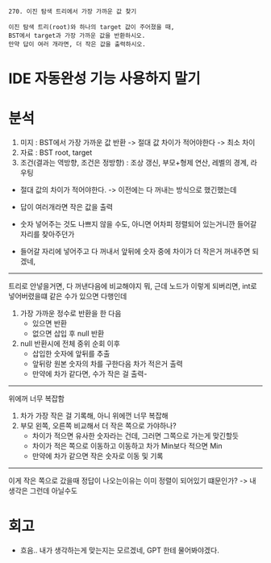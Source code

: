 ~~~ text
270. 이진 탐색 트리에서 가장 가까운 값 찾기

이진 탐색 트리(root)와 하나의 target 값이 주어졌을 때, 
BST에서 target과 가장 가까운 값을 반환하시오.
만약 답이 여러 개라면, 더 작은 값을 출력하시오.
~~~

# IDE 자동완성 기능 사용하지 말기
# 분석

1. 미지 : BST에서 가장 가까운 값 반환 -> 절대 값 차이가 적어야한다 -> 최소 차이  
2. 자료 : BST root, target
3. 조건(결과는 역방향, 조건은 정방향) : 조상 갱신, 부모+형제 연산, 레벨의 경계, 라우팅
- 절대 값의 차이가 적어야한다. -> 이전에는 다 꺼내는 방식으로 했긴했는데
- 답이 여러개라면 작은 값을 출력

- 숫자 넣어주는 것도 나쁘지 않을 수도, 아니면 어차피 정렬되어 있는거니깐 들어갈 자리를 찾아주던가
- 들어갈 자리에 넣어주고 다 꺼내서 앞뒤에 숫자 중에 차이가 더 작은거 꺼내주면 되겠네,

----

트리로 안넣을거면, 다 꺼낸다음에 비교해야지 뭐, 
근데 노드가 이렇게 되버리면, int로 넣어버렸을떄 같은 수가 있으면 다행인데
1. 가장 가까운 정수로 반환을 한 다음
   - 있으면 반환 
   - 없으면 삽입 후 null 반환
2. null 반환시에 전체 중위 순회 이후 
   - 삽입한 숫자에 앞뒤를 추출
   - 앞뒤랑 원본 숫자의 차를 구한다음 차가 적은거 출력
   - 만약에 차가 같다면, 수가 작은 걸 출력-
----
위에꺼 너무 복잡함

1. 차가 가장 작은 걸 기록해, 아니 위에껀 너무 복잡해
2. 부모 왼쪽, 오른쪽 비교해서 더 작은 쪽으로 가야하나?
   - 차이가 적으면 유사한 숫자라는 건데, 그러면 그쪽으로 가는게 맞긴할듯 
   - 차이가 적은 쪽으로 이동하고 이동하고 차가 Min보다 적으면 Min 
   - 만약에 차가 같으면 작은 숫자로 이동 및 기록
----
이게 작은 쪽으로 갔을때 정답이 나오는이유는 이미 정렬이 되어있기 떄문인가? -> 내 생각은 그런데 아닐수도


# 회고
- 흐음.. 내가 생각하는게 맞는지는 모르겠네, GPT 한테 물어봐야겠다. 